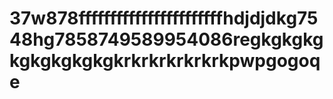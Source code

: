 # 37w878fffffffffffffffffffffffhdjdjdkg7548hg7858749589954086regkgkgkgkgkgkgkgkgkrkrkrkrkrkrkpwpgogoqe